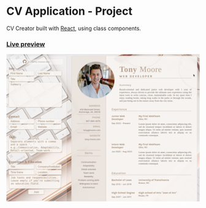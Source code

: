 # CV Application - Project

CV Creator built with [React](https://reactjs.org/), using class components.

### [Live preview](https://octavian-sn.github.io/cv-application/)

![Screen-shot of the app!](./src/assets/screen.png)
